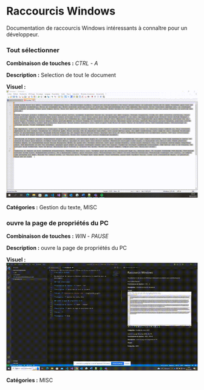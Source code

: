 # Raccourcis Windows

Documentation de raccourcis Windows intéressants à connaître pour un développeur.

### Tout sélectionner

**Combinaison de touches :** *CTRL* - *A*

**Description :** Selection de tout le document

**Visuel :** ![Raccourcis clavier CTRL - A](gifs/CTRL_A.gif)

**Catégories :** Gestion du texte, MISC

### ouvre la page de propriétés du PC

**Combinaison de touches :** *WIN* - *PAUSE*

**Description :** ouvre la page de propriétés du PC

**Visuel :** ![Raccourcis clavier WIN - Pause](gifs/WIN_Pause.gif)

**Catégories :** MISC
